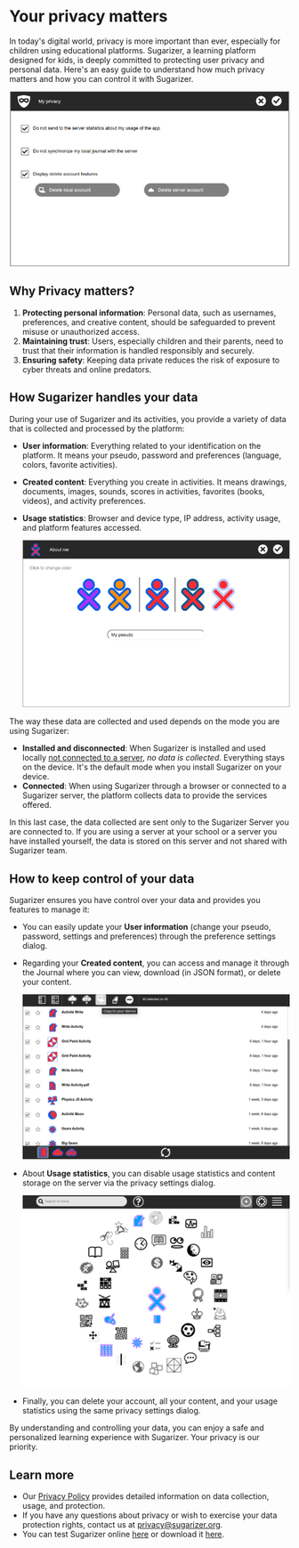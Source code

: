 # Your privacy matters

In today's digital world, privacy is more important than ever, especially for children using educational platforms. Sugarizer, a learning platform designed for kids, is deeply committed to protecting user privacy and personal data. Here's an easy guide to understand how much privacy matters and how you can control it with Sugarizer.

   ![thumbnail!!Privacy settings dialog](images/privacy_settings.png)

## Why Privacy matters?

1. **Protecting personal information**: Personal data, such as usernames, preferences, and creative content, should be safeguarded to prevent misuse or unauthorized access.
2. **Maintaining trust**: Users, especially children and their parents, need to trust that their information is handled responsibly and securely.
3. **Ensuring safety**: Keeping data private reduces the risk of exposure to cyber threats and online predators.


## How Sugarizer handles your data

During your use of Sugarizer and its activities, you provide a variety of data that is collected and processed by the platform:

- **User information**: Everything related to your identification on the platform. It means your pseudo, password and preferences (language, colors, favorite activities).
- **Created content**: Everything you create in activities. It means drawings, documents, images, sounds, scores in activities, favorites (books, videos), and activity preferences.
- **Usage statistics**: Browser and device type, IP address, activity usage, and platform features accessed.

   ![User information in Sugarizer](images/privacy_pseudo.png)

The way these data are collected and used depends on the mode you are using Sugarizer:

- **Installed and disconnected**: When Sugarizer is installed and used locally [not connected to a server](connectedmode_en.md), _no data is collected_. Everything stays on the device. It's the default mode when you install Sugarizer on your device.
- **Connected**: When using Sugarizer through a browser or connected to a Sugarizer server, the platform collects data to provide the services offered.

In this last case, the data collected are sent only to the Sugarizer Server you are connected to. If you are using a server at your school or a server you have installed yourself, the data is stored on this server and not shared with Sugarizer team.

## How to keep control of your data

Sugarizer ensures you have control over your data and provides you features to manage it:

- You can easily update your **User information** (change your pseudo, password, settings and preferences) through the preference settings dialog.

- Regarding your **Created content**, you can access and manage it through the Journal where you can view, download (in JSON format), or delete your content.

   ![Download all your content from the Journal](images/privacy_download.png)

- About **Usage statistics**, you can disable usage statistics and content storage on the server via the privacy settings dialog.

   ![How to handle your privacy in Sugarizer](videos/privacy_apply.gif)

- Finally, you can delete your account, all your content, and your usage statistics using the same privacy settings dialog.

By understanding and controlling your data, you can enjoy a safe and personalized learning experience with Sugarizer. Your privacy is our priority.

## Learn more

* Our [Privacy Policy](policy_en.md) provides detailed information on data collection, usage, and protection.
* If you have any questions about privacy or wish to exercise your data protection rights, contact us at [privacy@sugarizer.org](mailto:privacy@sugarizer.org).
* You can test Sugarizer online [here](https://try.sugarizer.org) or download it [here](https://sugarizer.org/index.html#apps).